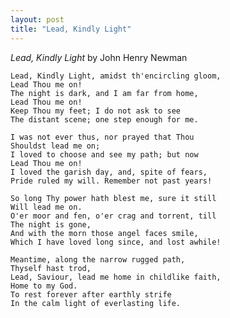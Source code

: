 ```yaml
---
layout: post
title: "Lead, Kindly Light" 
---
```


*Lead, Kindly Light* 
by John Henry Newman

	Lead, Kindly Light, amidst th'encircling gloom,
	Lead Thou me on!
	The night is dark, and I am far from home,
	Lead Thou me on!
	Keep Thou my feet; I do not ask to see
	The distant scene; one step enough for me.

	I was not ever thus, nor prayed that Thou
	Shouldst lead me on;
	I loved to choose and see my path; but now
	Lead Thou me on!
	I loved the garish day, and, spite of fears,
	Pride ruled my will. Remember not past years!

	So long Thy power hath blest me, sure it still
	Will lead me on.
	O'er moor and fen, o'er crag and torrent, till
	The night is gone,
	And with the morn those angel faces smile,
	Which I have loved long since, and lost awhile!

	Meantime, along the narrow rugged path,
	Thyself hast trod,
	Lead, Saviour, lead me home in childlike faith,
	Home to my God.
	To rest forever after earthly strife
	In the calm light of everlasting life.

